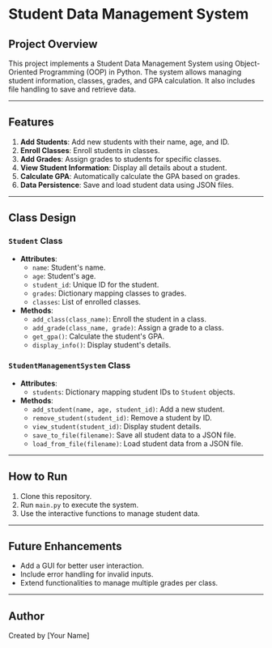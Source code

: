 # Student Data Management System

## Project Overview

This project implements a Student Data Management System using Object-Oriented Programming (OOP) in Python. The system allows managing student information, classes, grades, and GPA calculation. It also includes file handling to save and retrieve data.

---

## Features

1. **Add Students**: Add new students with their name, age, and ID.
2. **Enroll Classes**: Enroll students in classes.
3. **Add Grades**: Assign grades to students for specific classes.
4. **View Student Information**: Display all details about a student.
5. **Calculate GPA**: Automatically calculate the GPA based on grades.
6. **Data Persistence**: Save and load student data using JSON files.

---

## Class Design

### `Student` Class
- **Attributes**:
  - `name`: Student's name.
  - `age`: Student's age.
  - `student_id`: Unique ID for the student.
  - `grades`: Dictionary mapping classes to grades.
  - `classes`: List of enrolled classes.
- **Methods**:
  - `add_class(class_name)`: Enroll the student in a class.
  - `add_grade(class_name, grade)`: Assign a grade to a class.
  - `get_gpa()`: Calculate the student's GPA.
  - `display_info()`: Display student's details.

### `StudentManagementSystem` Class
- **Attributes**:
  - `students`: Dictionary mapping student IDs to `Student` objects.
- **Methods**:
  - `add_student(name, age, student_id)`: Add a new student.
  - `remove_student(student_id)`: Remove a student by ID.
  - `view_student(student_id)`: Display student details.
  - `save_to_file(filename)`: Save all student data to a JSON file.
  - `load_from_file(filename)`: Load student data from a JSON file.

---

## How to Run

1. Clone this repository.
2. Run `main.py` to execute the system.
3. Use the interactive functions to manage student data.

---

## Future Enhancements

- Add a GUI for better user interaction.
- Include error handling for invalid inputs.
- Extend functionalities to manage multiple grades per class.

---

## Author
Created by [Your Name]
